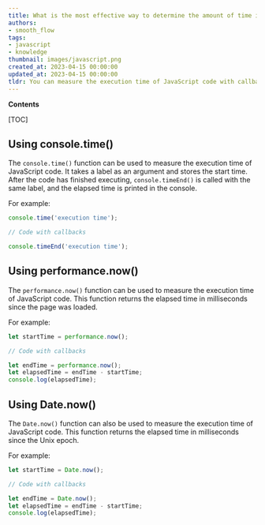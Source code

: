 ```yaml
---
title: What is the most effective way to determine the amount of time it takes for JavaScript code with callbacks to be executed?
authors:
- smooth_flow
tags:
- javascript
- knowledge
thumbnail: images/javascript.png
created_at: 2023-04-15 00:00:00
updated_at: 2023-04-15 00:00:00
tldr: You can measure the execution time of JavaScript code with callbacks by using the Date.now() function.
---
```


**Contents**

[TOC]

## Using console.time()
The `console.time()` function can be used to measure the execution time of JavaScript code. It takes a label as an argument and stores the start time. After the code has finished executing, `console.timeEnd()` is called with the same label, and the elapsed time is printed in the console.

For example:

```javascript
console.time('execution time');

// Code with callbacks

console.timeEnd('execution time');
```

## Using performance.now()
The `performance.now()` function can be used to measure the execution time of JavaScript code. This function returns the elapsed time in milliseconds since the page was loaded.

For example:

```javascript
let startTime = performance.now();

// Code with callbacks

let endTime = performance.now();
let elapsedTime = endTime - startTime;
console.log(elapsedTime);
```

## Using Date.now()
The `Date.now()` function can also be used to measure the execution time of JavaScript code. This function returns the elapsed time in milliseconds since the Unix epoch.

For example:

```javascript
let startTime = Date.now();

// Code with callbacks

let endTime = Date.now();
let elapsedTime = endTime - startTime;
console.log(elapsedTime);
```

